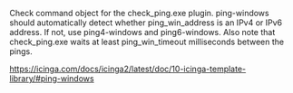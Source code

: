 Check command object for the check_ping.exe plugin. ping-windows should automatically detect whether ping_win_address is an IPv4 or IPv6 address. If not, use ping4-windows and ping6-windows. Also note that check_ping.exe waits at least ping_win_timeout milliseconds between the pings.

https://icinga.com/docs/icinga2/latest/doc/10-icinga-template-library/#ping-windows